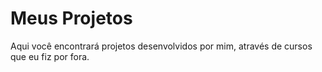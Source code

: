  # Meus Projetos
Aqui você encontrará projetos desenvolvidos por mim, através de cursos que eu fiz por fora.

